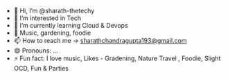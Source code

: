 - 👋 Hi, I’m @sharath-thetechy
- 👀 I’m interested in Tech
- 🌱 I’m currently learning Cloud & Devops
- 💞️ Music, gardening, foodie
- 📫 How to reach me -> sharathchandragupta193@gmail.com
- 😄 Pronouns: ...
- ⚡ Fun fact: I love music, Likes - Gradening, Nature Travel , Foodie, Slight OCD, Fun & Parties

<!---
sharath-thetechy/sharath-thetechy is a ✨ special ✨ repository because its `README.md` (this file) appears on your GitHub profile.
You can click the Preview link to take a look at your changes.
--->
